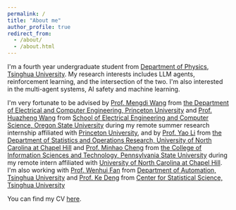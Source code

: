 ```yaml
---
permalink: /
title: "About me"
author_profile: true
redirect_from: 
  - /about/
  - /about.html
---
```


I'm a fourth year undergraduate student from [Department of Physics](https://www.phys.tsinghua.edu.cn/phyen/), [Tsinghua University](https://www.tsinghua.edu.cn/en/). My research interests includes LLM agents, reinforcement learning, and the intersection of the two. I'm also interested in the multi-agent systems, AI safety and machine learning.

I'm very fortunate to be advised by [Prof. Mengdi Wang](https://mwang.princeton.edu/) from [the Department of Electrical and Computer Engineering, Princeton University](https://ece.princeton.edu/) and [Prof. Huazheng Wang](https://huazhengwang.github.io/) from [School of Electrical Engineering and Computer Science, Oregon State University](https://engineering.oregonstate.edu/EECS#:~:text=The%20School%20of%20Electrical%20Engineering%20and%20Computer%20Science%20at%20Oregon) during my remote summer research internship affiliated with [Princeton University](https://www.princeton.edu/), and by [Prof. Yao Li](https://stor.unc.edu/faculty-member/li-yao/) from [the Department of Statistics and Operations Research, University of North Carolina at Chapel Hill](https://stor.unc.edu/) and [Prof. Minhao Cheng](https://cmhcbb.github.io/#:~:text=I%20am%20an%20assistant%20professor%20in%20the%20College%20of%20Information) from [the College of Information Sciences and Technology, Pennsylvania State University](https://ist.psu.edu/) during my remote intern affiliated with [University of North Carolina at Chapel Hill](https://www.unc.edu/). I'm also working with [Prof. Wenhui Fan](https://www.au.tsinghua.edu.cn/en/info/1091/3353.htm) from [Department of Automation, Tsinghua University](https://www.au.tsinghua.edu.cn/en/index.htm) and [Prof. Ke Deng](https://tsing.v-dk.com/en/teambuilder/faculty/ke-deng/#:~:text=Ke%20Deng%20-%20%E6%B8%85%E5%8D%8E%E5%A4%A7%E5%AD%A6%E7%BB%9F%E8%AE%A1%E5%AD%A6%E7%A0%94%E7%A9%B6%E4%B8%AD%E5%BF%83.%20Associate%20Professor.%20Research%20Areas:%20statistical%20modeling,) from [Center for Statistical Science, Tsinghua University](https://tsing.v-dk.com/en/)

You can find my CV [here](../assets/cv.pdf).

<!-- A data-driven personal website
======
Like many other Jekyll-based GitHub Pages templates, Academic Pages makes you separate the website's content from its form. The content & metadata of your website are in structured markdown files, while various other files constitute the theme, specifying how to transform that content & metadata into HTML pages. You keep these various markdown (.md), YAML (.yml), HTML, and CSS files in a public GitHub repository. Each time you commit and push an update to the repository, the [GitHub pages](https://pages.github.com/) service creates static HTML pages based on these files, which are hosted on GitHub's servers free of charge.

Many of the features of dynamic content management systems (like Wordpress) can be achieved in this fashion, using a fraction of the computational resources and with far less vulnerability to hacking and DDoSing. You can also modify the theme to your heart's content without touching the content of your site. If you get to a point where you've broken something in Jekyll/HTML/CSS beyond repair, your markdown files describing your talks, publications, etc. are safe. You can rollback the changes or even delete the repository and start over -- just be sure to save the markdown files! Finally, you can also write scripts that process the structured data on the site, such as [this one](https://github.com/academicpages/academicpages.github.io/blob/master/talkmap.ipynb) that analyzes metadata in pages about talks to display [a map of every location you've given a talk](https://academicpages.github.io/talkmap.html).

Getting started
======
1. Register a GitHub account if you don't have one and confirm your e-mail (required!)
1. Fork [this repository](https://github.com/academicpages/academicpages.github.io) by clicking the "fork" button in the top right. 
1. Go to the repository's settings (rightmost item in the tabs that start with "Code", should be below "Unwatch"). Rename the repository "[your GitHub username].github.io", which will also be your website's URL.
1. Set site-wide configuration and create content & metadata (see below -- also see [this set of diffs](http://archive.is/3TPas) showing what files were changed to set up [an example site](https://getorg-testacct.github.io) for a user with the username "getorg-testacct")
1. Upload any files (like PDFs, .zip files, etc.) to the files/ directory. They will appear at https://[your GitHub username].github.io/files/example.pdf.  
1. Check status by going to the repository settings, in the "GitHub pages" section

Site-wide configuration
------
The main configuration file for the site is in the base directory in [_config.yml](https://github.com/academicpages/academicpages.github.io/blob/master/_config.yml), which defines the content in the sidebars and other site-wide features. You will need to replace the default variables with ones about yourself and your site's github repository. The configuration file for the top menu is in [_data/navigation.yml](https://github.com/academicpages/academicpages.github.io/blob/master/_data/navigation.yml). For example, if you don't have a portfolio or blog posts, you can remove those items from that navigation.yml file to remove them from the header. 

Create content & metadata
------
For site content, there is one markdown file for each type of content, which are stored in directories like _publications, _talks, _posts, _teaching, or _pages. For example, each talk is a markdown file in the [_talks directory](https://github.com/academicpages/academicpages.github.io/tree/master/_talks). At the top of each markdown file is structured data in YAML about the talk, which the theme will parse to do lots of cool stuff. The same structured data about a talk is used to generate the list of talks on the [Talks page](https://academicpages.github.io/talks), each [individual page](https://academicpages.github.io/talks/2012-03-01-talk-1) for specific talks, the talks section for the [CV page](https://academicpages.github.io/cv), and the [map of places you've given a talk](https://academicpages.github.io/talkmap.html) (if you run this [python file](https://github.com/academicpages/academicpages.github.io/blob/master/talkmap.py) or [Jupyter notebook](https://github.com/academicpages/academicpages.github.io/blob/master/talkmap.ipynb), which creates the HTML for the map based on the contents of the _talks directory).

**Markdown generator**

I have also created [a set of Jupyter notebooks](https://github.com/academicpages/academicpages.github.io/tree/master/markdown_generator
) that converts a CSV containing structured data about talks or presentations into individual markdown files that will be properly formatted for the Academic Pages template. The sample CSVs in that directory are the ones I used to create my own personal website at stuartgeiger.com. My usual workflow is that I keep a spreadsheet of my publications and talks, then run the code in these notebooks to generate the markdown files, then commit and push them to the GitHub repository.

How to edit your site's GitHub repository
------
Many people use a git client to create files on their local computer and then push them to GitHub's servers. If you are not familiar with git, you can directly edit these configuration and markdown files directly in the github.com interface. Navigate to a file (like [this one](https://github.com/academicpages/academicpages.github.io/blob/master/_talks/2012-03-01-talk-1.md) and click the pencil icon in the top right of the content preview (to the right of the "Raw | Blame | History" buttons). You can delete a file by clicking the trashcan icon to the right of the pencil icon. You can also create new files or upload files by navigating to a directory and clicking the "Create new file" or "Upload files" buttons. 

Example: editing a markdown file for a talk
![Editing a markdown file for a talk](/images/editing-talk.png)

For more info
------
More info about configuring Academic Pages can be found in [the guide](https://academicpages.github.io/markdown/). The [guides for the Minimal Mistakes theme](https://mmistakes.github.io/minimal-mistakes/docs/configuration/) (which this theme was forked from) might also be helpful. -->
